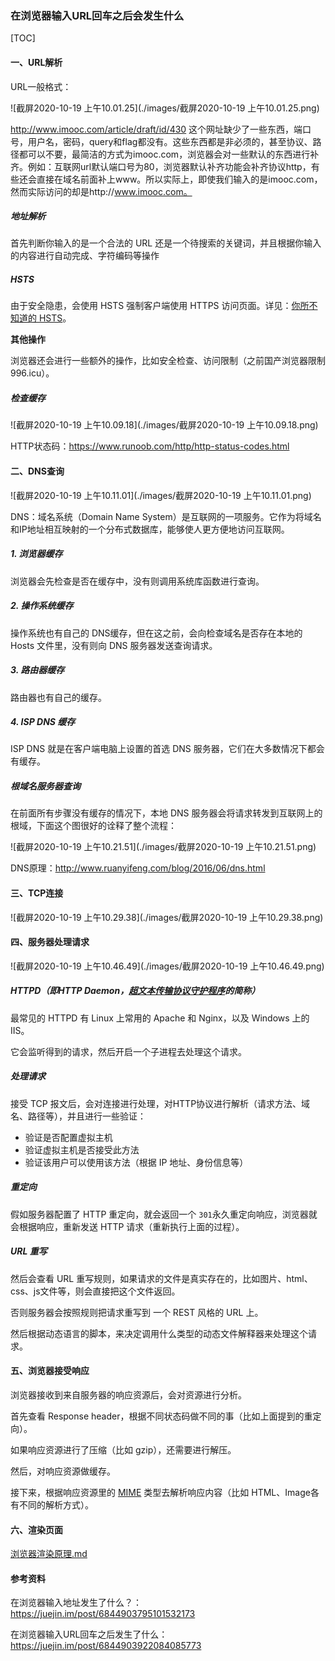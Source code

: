 ### 在浏览器输入URL回车之后会发生什么

[TOC]



#### 一、URL解析

URL一般格式：

![截屏2020-10-19 上午10.01.25](./images/截屏2020-10-19 上午10.01.25.png)

http://www.imooc.com/article/draft/id/430 这个网址缺少了一些东西，端口号，用户名，密码，query和flag都没有。这些东西都是非必须的，甚至协议、路径都可以不要，最简洁的方式为imooc.com，浏览器会对一些默认的东西进行补齐。例如：互联网url默认端口号为80，浏览器默认补齐功能会补齐协议http，有些还会直接在域名前面补上www。所以实际上，即使我们输入的是imooc.com，然而实际访问的却是http://www.imooc.com。

##### 地址解析

首先判断你输入的是一个合法的 URL 还是一个待搜索的关键词，并且根据你输入的内容进行自动完成、字符编码等操作

##### HSTS

由于安全隐患，会使用 HSTS 强制客户端使用 HTTPS 访问页面。详见：[你所不知道的 HSTS](https://www.barretlee.com/blog/2015/10/22/hsts-intro/)。

**其他操作**

浏览器还会进行一些额外的操作，比如安全检查、访问限制（之前国产浏览器限制 996.icu）。

##### 检查缓存

![截屏2020-10-19 上午10.09.18](./images/截屏2020-10-19 上午10.09.18.png)

HTTP状态码：https://www.runoob.com/http/http-status-codes.html



#### 二、DNS查询

![截屏2020-10-19 上午10.11.01](./images/截屏2020-10-19 上午10.11.01.png)

DNS：域名系统（Domain Name System）是互联网的一项服务。它作为将域名和IP地址相互映射的一个分布式数据库，能够使人更方便地访问互联网。

##### 1. 浏览器缓存

浏览器会先检查是否在缓存中，没有则调用系统库函数进行查询。

##### 2. 操作系统缓存

操作系统也有自己的 DNS缓存，但在这之前，会向检查域名是否存在本地的 Hosts 文件里，没有则向 DNS 服务器发送查询请求。

##### 3. 路由器缓存

路由器也有自己的缓存。

##### 4. ISP DNS 缓存

ISP DNS 就是在客户端电脑上设置的首选 DNS 服务器，它们在大多数情况下都会有缓存。

##### 根域名服务器查询

在前面所有步骤没有缓存的情况下，本地 DNS 服务器会将请求转发到互联网上的根域，下面这个图很好的诠释了整个流程：

![截屏2020-10-19 上午10.21.51](./images/截屏2020-10-19 上午10.21.51.png)

DNS原理：http://www.ruanyifeng.com/blog/2016/06/dns.html

#### 三、TCP连接

![截屏2020-10-19 上午10.29.38](./images/截屏2020-10-19 上午10.29.38.png)



#### 四、服务器处理请求

![截屏2020-10-19 上午10.46.49](./images/截屏2020-10-19 上午10.46.49.png)

##### HTTPD（即**HTTP Daemon**，[超文本传输协议](https://zh.wikipedia.org/wiki/超文本传输协议)[守护程序](https://zh.wikipedia.org/wiki/守护进程)的简称）

最常见的 HTTPD 有 Linux 上常用的 Apache 和 Nginx，以及 Windows 上的 IIS。

它会监听得到的请求，然后开启一个子进程去处理这个请求。

##### 处理请求

接受 TCP 报文后，会对连接进行处理，对HTTP协议进行解析（请求方法、域名、路径等），并且进行一些验证：

- 验证是否配置虚拟主机
- 验证虚拟主机是否接受此方法
- 验证该用户可以使用该方法（根据 IP 地址、身份信息等）

##### 重定向

假如服务器配置了 HTTP 重定向，就会返回一个 `301`永久重定向响应，浏览器就会根据响应，重新发送 HTTP 请求（重新执行上面的过程）。

##### URL 重写

然后会查看 URL 重写规则，如果请求的文件是真实存在的，比如图片、html、css、js文件等，则会直接把这个文件返回。

否则服务器会按照规则把请求重写到 一个 REST 风格的 URL 上。

然后根据动态语言的脚本，来决定调用什么类型的动态文件解释器来处理这个请求。



#### 五、浏览器接受响应

浏览器接收到来自服务器的响应资源后，会对资源进行分析。

首先查看 Response header，根据不同状态码做不同的事（比如上面提到的重定向）。

如果响应资源进行了压缩（比如 gzip），还需要进行解压。

然后，对响应资源做缓存。

接下来，根据响应资源里的 [MIME](https://developer.mozilla.org/zh-CN/docs/Web/HTTP/Basics_of_HTTP/MIME_types) 类型去解析响应内容（比如 HTML、Image各有不同的解析方式）。



#### 六、渲染页面

 [浏览器渲染原理.md](浏览器渲染原理.md) 



#### 参考资料

在浏览器输入地址发生了什么？：https://juejin.im/post/6844903795101532173

在浏览器输入URL回车之后发生了什么：https://juejin.im/post/6844903922084085773

